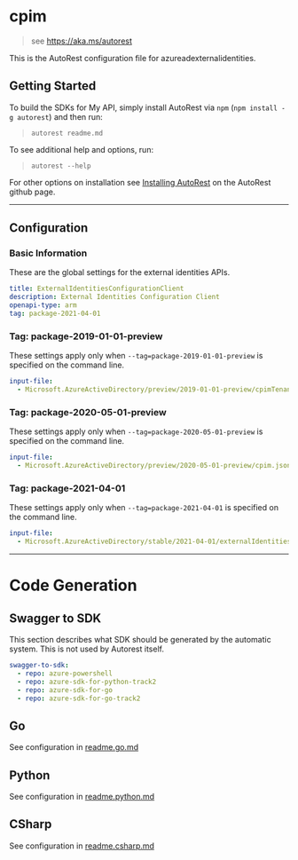 # cpim

> see https://aka.ms/autorest

This is the AutoRest configuration file for azureadexternalidentities.

## Getting Started

To build the SDKs for My API, simply install AutoRest via `npm` (`npm install -g autorest`) and then run:

> `autorest readme.md`

To see additional help and options, run:

> `autorest --help`

For other options on installation see [Installing AutoRest](https://aka.ms/autorest/install) on the AutoRest github page.

---

## Configuration

### Basic Information

These are the global settings for the external identities APIs.

```yaml
title: ExternalIdentitiesConfigurationClient
description: External Identities Configuration Client 
openapi-type: arm
tag: package-2021-04-01
```

### Tag: package-2019-01-01-preview

These settings apply only when `--tag=package-2019-01-01-preview` is specified on the command line.

```yaml $(tag) == 'package-2019-01-01-preview'
input-file:
  - Microsoft.AzureActiveDirectory/preview/2019-01-01-preview/cpimTenant.json
```

### Tag: package-2020-05-01-preview

These settings apply only when `--tag=package-2020-05-01-preview` is specified on the command line.

```yaml $(tag) == 'package-2020-05-01-preview'
input-file:
  - Microsoft.AzureActiveDirectory/preview/2020-05-01-preview/cpim.json
```

### Tag: package-2021-04-01

These settings apply only when `--tag=package-2021-04-01` is specified on the command line.

```yaml $(tag) == 'package-2021-04-01'
input-file:
  - Microsoft.AzureActiveDirectory/stable/2021-04-01/externalIdentities.json
```


---

# Code Generation

## Swagger to SDK

This section describes what SDK should be generated by the automatic system.
This is not used by Autorest itself.

```yaml $(swagger-to-sdk)
swagger-to-sdk:
  - repo: azure-powershell
  - repo: azure-sdk-for-python-track2  
  - repo: azure-sdk-for-go
  - repo: azure-sdk-for-go-track2
```

## Go

See configuration in [readme.go.md](./readme.go.md)

## Python

See configuration in [readme.python.md](./readme.python.md)

## CSharp

See configuration in [readme.csharp.md](./readme.csharp.md)
